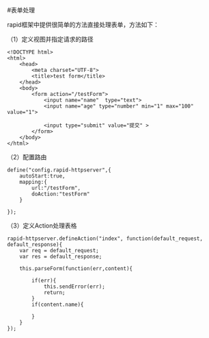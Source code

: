 #表单处理

rapid框架中提供很简单的方法直接处理表单，方法如下：

（1）定义视图并指定请求的路径


	<!DOCTYPE html>
	<html>
		<head>
			<meta charset="UTF-8">
			<title>test form</title>
		</head>
		<body>
			<form action="/testForm">
    			<input name="name"  type="text">
    			<input name="age" type="number" min="1" max="100" value="1">
    
    			<input type="submit" value="提交" >
			</form>
		</body>
	</html>
	
（2）配置路由


	define("config.rapid-httpserver",{
		autoStart:true,
		mapping:{
			url:"/testForm",
			doAction:"testForm"
		}
		
	});
	
（3）定义Action处理表格

	rapid-httpserver.defineAction("index", function(default_request, default_response){
    	var req = default_request;
    	var res = default_response;
    	
    	this.parseForm(function(err,content){
    	
    		if(err){
	 			this.sendError(err);
	 			return;
	 		}
	 		if(content.name){
	 			
	 		}  	
    	}
	});
	